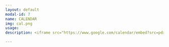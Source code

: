 ```yaml
---
layout: default
modal-id: 7
name: CALENDAR
img: cal.png
usage: 
description: <iframe src="https://www.google.com/calendar/embed?src=pdxdiy.org_7p2jcgq4ri26oac483j0t01a00%40group.calendar.google.com&ctz=America/Los_Angeles" style="border:0; width:100%; height:450px;"></iframe>

---
```

